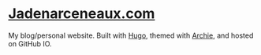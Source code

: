 # [Jadenarceneaux.com](https://jadenarceneaux.com)
My blog/personal website. Built with [Hugo](https://gohugo.io/), themed with [Archie](https://github.com/athul/archie), and hosted on GitHub IO.
